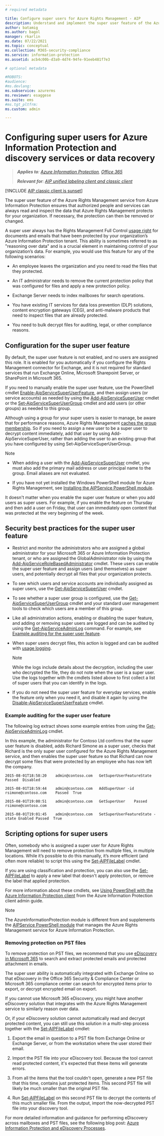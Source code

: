 ```yaml
---
# required metadata

title: Configure super users for Azure Rights Management - AIP
description: Understand and implement the super user feature of the Azure Rights Management service from Azure Information Protection, so that authorized people and services can always read and inspect ("reason over") your organization's protected data.
author: batamig
ms.author: bagol
manager: rkarlin
ms.date: 07/22/2021
ms.topic: conceptual
ms.collection: M365-security-compliance
ms.service: information-protection
ms.assetid: acb4c00b-d3a9-4d74-94fe-91eeb481f7e3

# optional metadata

#ROBOTS:
#audience:
#ms.devlang:
ms.subservice: azurerms
ms.reviewer: esaggese
ms.suite: ems
#ms.tgt_pltfrm:
ms.custom: admin

---
```


# Configuring super users for Azure Information Protection and discovery services or data recovery

>***Applies to**: [Azure Information Protection](/office365/servicedescriptions/microsoft-365-service-descriptions/microsoft-365-tenantlevel-services-licensing-guidance/microsoft-365-security-compliance-licensing-guidance#information-protection), [Office 365](https://query.prod.cms.rt.microsoft.com/cms/api/am/binary/RE4Dz8M)*
>
>***Relevant for**: [AIP unified labeling client and classic client](faqs.md#whats-the-difference-between-the-azure-information-protection-classic-and-unified-labeling-clients)*

[!INCLUDE [AIP classic client is sunset](includes/classic-client-sunset.md)]


The super user feature of the Azure Rights Management service from Azure Information Protection ensures that authorized people and services can always read and inspect the data that Azure Rights Management protects for your organization. If necessary, the protection can then be removed or changed.

A super user always has the Rights Management Full Control [usage right](configure-usage-rights.md) for documents and emails that have been protected by your organization’s Azure Information Protection tenant. This ability is sometimes referred to as "reasoning over data" and is a crucial element in maintaining control of your organization’s data. For example, you would use this feature for any of the following scenarios:

- An employee leaves the organization and you need to read the files that they protected.

- An IT administrator needs to remove the current protection policy that was configured for files and apply a new protection policy.

- Exchange Server needs to index mailboxes for search operations.

- You have existing IT services for data loss prevention (DLP) solutions, content encryption gateways (CEG), and anti-malware products that need to inspect files that are already protected.

- You need to bulk decrypt files for auditing, legal, or other compliance reasons.

## Configuration for the super user feature

By default, the super user feature is not enabled, and no users are assigned this role. It is enabled for you automatically if you configure the Rights Management connector for Exchange, and it is not required for standard services that run Exchange Online, Microsoft Sharepoint Server, or SharePoint in Microsoft 365.

If you need to manually enable the super user feature, use the PowerShell cmdlet [Enable-AipServiceSuperUserFeature](/powershell/module/aipservice/enable-aipservicesuperuserfeature), and then assign users (or service accounts) as needed by using the [Add-AipServiceSuperUser](/powershell/module/aipservice/add-aipservicesuperuser) cmdlet or the [Set-AipServiceSuperUserGroup](/powershell/module/aipservice/set-aipservicesuperusergroup) cmdlet and add users (or other groups) as needed to this group. 

Although using a group for your super users is easier to manage, be aware that for performance reasons, Azure Rights Management [caches the group membership](prepare.md#group-membership-caching-by-azure-information-protection). So if you need to assign a new user to be a super user to decrypt content immediately, add that user by using Add-AipServiceSuperUser, rather than adding the user to an existing group that you have configured by using Set-AipServiceSuperUserGroup.

> [!NOTE]
> - When adding a user with the [Add-AipServiceSuperUser](/powershell/module/aipservice/add-aipservicesuperuser) cmdlet, you must also add the primary mail address or user principal name to the group. Email aliases are not evaluated.
> 
> - If you have not yet installed the Windows PowerShell module for Azure Rights Management, see [Installing the AIPService PowerShell module](install-powershell.md).

It doesn't matter when you enable the super user feature or when you add users as super users. For example, if you enable the feature on Thursday and then add a user on Friday, that user can immediately open content that was protected at the very beginning of the week.

## Security best practices for the super user feature

- Restrict and monitor the administrators who are assigned a global administrator for your Microsoft 365 or Azure Information Protection tenant, or who are assigned the GlobalAdministrator role by using the [Add-AipServiceRoleBasedAdministrator](/powershell/module/aipservice/add-aipservicerolebasedadministrator) cmdlet. These users can enable the super user feature and assign users (and themselves) as super users, and potentially decrypt all files that your organization protects.

- To see which users and service accounts are individually assigned as super users, use the [Get-AipServiceSuperUser](/powershell/module/aipservice/get-aipservicesuperuser) cmdlet. 

- To see whether a super user group is configured, use the [Get-AipServiceSuperUserGroup](/powershell/module/aipservice/get-aipservicesuperusergroup) cmdlet and your standard user management tools to check which users are a member of this group. 

- Like all administration actions, enabling or disabling the super feature, and adding or removing super users are logged and can be audited by using the [Get-AipServiceAdminLog](/powershell/module/aipservice/get-aipserviceadminlog) command. For example, see [Example auditing for the super user feature](#example-auditing-for-the-super-user-feature).

- When super users decrypt files, this action is logged and can be audited with [usage logging](log-analyze-usage.md).

    > [!NOTE]
    > While the logs include details about the decryption, including the user who decrypted the file, they do not note when the user is a super user. 
    > Use the logs together with the cmdlets listed above to first collect a list of super users that you can identify in the logs.
    >

- If you do not need the super user feature for everyday services, enable the feature only when you need it, and disable it again by using the [Disable-AipServiceSuperUserFeature](/powershell/module/aipservice/disable-aipservicesuperuserfeature) cmdlet.

### Example auditing for the super user feature

The following log extract shows some example entries from using the [Get-AipServiceAdminLog](/powershell/module/aipservice/get-aipserviceadminlog) cmdlet. 

In this example, the administrator for Contoso Ltd confirms that the super user feature is disabled, adds Richard Simone as a super user, checks that Richard is the only super user configured for the Azure Rights Management service, and then enables the super user feature so that Richard can now decrypt some files that were protected by an employee who has now left the company.

`2015-08-01T18:58:20	admin@contoso.com	GetSuperUserFeatureState	Passed	Disabled`

`2015-08-01T18:59:44	admin@contoso.com	AddSuperUser -id rsimone@contoso.com	Passed	True`

`2015-08-01T19:00:51	admin@contoso.com	GetSuperUser	Passed	rsimone@contoso.com`

`2015-08-01T19:01:45	admin@contoso.com	SetSuperUserFeatureState -state Enabled	Passed	True`

## Scripting options for super users

Often, somebody who is assigned a super user for Azure Rights Management will need to remove protection from multiple files, in multiple locations. While it’s possible to do this manually, it’s more efficient (and often more reliable) to script this using the [Set-AIPFileLabel](/powershell/module/azureinformationprotection/set-aipfilelabel) cmdlet.

If you are using classification and protection, you can also use the [Set-AIPFileLabel](/powershell/module/azureinformationprotection/set-aipfilelabel) to apply a new label that doesn't apply protection, or remove the label that applied protection.

For more information about these cmdlets, see [Using PowerShell with the Azure Information Protection client](./rms-client/client-admin-guide-powershell.md) from the Azure Information Protection client admin guide.

> [!NOTE]
> The AzureInformationProtection module is different from and supplements the [AIPService PowerShell module](administer-powershell.md) that manages the Azure Rights Management service for Azure Information Protection.

### Removing protection on PST files

To remove protection on PST files, we recommend that you use [eDiscovery in Microsoft 365](/microsoft-365/compliance/ediscovery) to search and extract protected emails and protected attachment in emails.

The super user ability is automatically integrated with Exchange Online so that eDiscovery in the Office 365 Security & Compliance Center or Microsoft 365 compliance center can search for encrypted items prior to export, or decrypt encrypted email on export.

If you cannot use Microsoft 365 eDiscovery, you might have another eDiscovery solution that integrates with the Azure Rights Management service to similarly reason over data. 

Or, if your eDiscovery solution cannot automatically read and decrypt protected content, you can still use this solution in a multi-step process together with the [Set-AIPFileLabel](/powershell/module/azureinformationprotection/set-aipfilelabel) cmdlet:

1. Export the email in question to a PST file from Exchange Online or Exchange Server, or from the workstation where the user stored their email.

2. Import the PST file into your eDiscovery tool. Because the tool cannot read protected content, it's expected that these items will generate errors.

3. From all the items that the tool couldn't open, generate a new PST file that this time, contains just protected items. This second PST file will likely be much smaller than the original PST file.

4. Run [Set-AIPFileLabel](/powershell/module/azureinformationprotection/set-aipfilelabel)  on this second PST file to decrypt the contents of this much smaller file. From the output, import the now-decrypted PST file into your discovery tool.

For more detailed information and guidance for performing eDiscovery across mailboxes and PST files, see the following blog post: [Azure Information Protection and eDiscovery Processes](https://techcommunity.microsoft.com/t5/Azure-Information-Protection/Azure-Information-Protection-and-eDiscovery-Processes/ba-p/270216).
